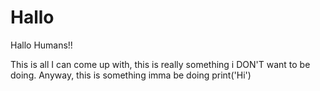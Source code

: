 # Hallo

Hallo Humans!!

This is all I can come up with, this is really something i DON'T want to be doing.
Anyway, this is something imma be doing
print('Hi')
